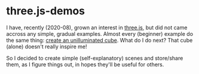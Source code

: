 # three.js-demos
I have, recently (2020-08), grown an interest in [three.js](https://threejs.org/), but did not came accross any simple, gradual examples. Almost every (beginner) example do the same thing: [create an unilluminated cube](https://threejs.org/docs/index.html#manual/en/introduction/Creating-a-scene). What do I do next? That cube (alone) doesn't really inspire me!

So I decided to create simple (self-explanatory) scenes and store/share them, as I figure things out,  in hopes they'll be useful for others.